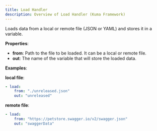 ```yaml
---
title: Load Handler
description: Overview of Load Handler (Kuma Framework)
---
```


Loads data from a local or remote file (JSON or YAML) and stores it in a variable.

**Properties**:
- **from**: Path to the file to be loaded. It can be a local or remote file.
- **out**: The name of the variable that will store the loaded data.

**Examples**:

**local file**:
```yaml
- load:
    from: "./unreleased.json"
    out: "unreleased"
```

**remote file**:
```yaml
- load:
    from: "https://petstore.swagger.io/v2/swagger.json"
    out: "swaggerData"
```